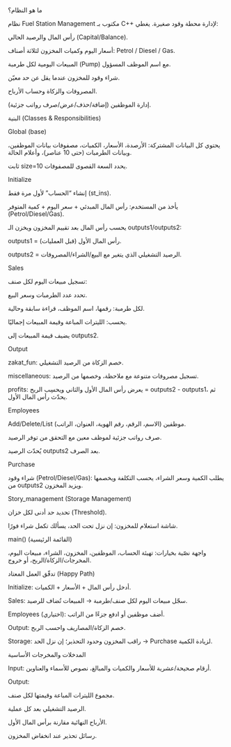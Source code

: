ما هو النظام؟

نظام Fuel Station Management مكتوب بـ C++ لإدارة محطة وقود صغيرة. يغطي:

رأس المال والرصيد الحالي (Capital/Balance).

أسعار اليوم وكميات المخزون لثلاثة أصناف: Petrol / Diesel / Gas.

المبيعات اليومية لكل طرمبة (Pump) مع اسم الموظف المسؤول.

شراء وقود للمخزون عندما يقل عن حد معيّن.

المصروفات والزكاة وحساب الأرباح.

إدارة الموظفين (إضافة/حذف/عرض/صرف رواتب جزئية).

البنية (Classes & Responsibilities)

Global (base)

يحتوي كل البيانات المشتركة: الأرصدة، الأسعار، الكميات، مصفوفات بيانات الموظفين، وبيانات الطرمبات (حتى 10 عناصر)، وأعلام الحالة.

ثابت size=10 يحدد السعة القصوى للمصفوفات.

Initialize

إنشاء “الحساب” لأول مرة فقط (st_ins).

يأخذ من المستخدم: رأس المال المبدئي + سعر اليوم + كمية المتوفر (Petrol/Diesel/Gas).

يحسب رأس المال بعد تقييم المخزون ويخزن الـ outputs1/outputs2:

outputs1 = رأس المال الأول (قبل العمليات).

outputs2 = الرصيد التشغيلي الذي يتغير مع البيع/الشراء/المصروفات.

Sales

تسجيل مبيعات اليوم لكل صنف:

تحدد عدد الطرمبات وسعر البيع.

لكل طرمبة: رقمها، اسم الموظف، قراءة سابقة وحالية.

يحسب: الليترات المباعة وقيمة المبيعات إجماليًا.

يضيف قيمة المبيعات إلى outputs2.

Output

zakat_fun: خصم الزكاة من الرصيد التشغيلي.

miscellaneous: تسجيل مصروفات متنوعة مع ملاحظة، وخصمها من الرصيد.

profits: يعرض رأس المال الأول والثاني ويحسِب الربح = outputs2 - outputs1، ثم يحدّث رأس المال الأول.

Employees

Add/Delete/List موظفين (الاسم، الرقم، رقم الهوية، العنوان، الراتب).

صرف رواتب جزئية لموظف معين مع التحقق من توفر الرصيد.

يُحدّث الرصيد outputs2 بعد الصرف.

Purchase

شراء وقود (Petrol/Diesel/Gas): يطلب الكمية وسعر الشراء، يحسب التكلفة ويخصمها من outputs2 ويزيد المخزون.

Story_management (Storage Management)

تحديد حد أدنى لكل خزان (Threshold).

شاشة استعلام للمخزون: إن نزل تحت الحد، يسألك تكمل شراء فورًا.

main() (القائمة الرئيسية)

واجهة نصّية بخيارات: تهيئة الحساب، الموظفين، المخزون، الشراء، مبيعات اليوم، المخرجات/الزكاة/الربح، أو خروج.

تدفّق العمل المعتاد (Happy Path)

Initialize: أدخل رأس المال + الأسعار + الكميات.

Sales: سجّل مبيعات اليوم لكل صنف/طرمبة → المبيعات تُضاف للرصيد.

Employees (اختياري): أضف موظفين أو ادفع جزءًا من الراتب.

Output: خصم الزكاة/المصاريف واحسب الربح.

Storage: راقب المخزون وحدود التحذير؛ إن نزل الحد → Purchase لزيادة الكمية.

المدخلات والمخرجات الأساسية

Input: أرقام صحيحة/عشرية للأسعار والكميات والمبالغ، نصوص للأسماء والعناوين.

Output:

مجموع الليترات المباعة وقيمتها لكل صنف.

الرصيد التشغيلي بعد كل عملية.

الأرباح النهائية مقارنة برأس المال الأول.

رسائل تحذير عند انخفاض المخزون.
